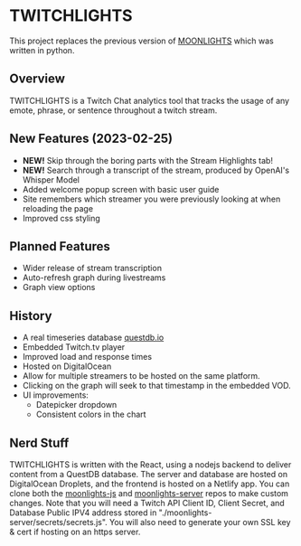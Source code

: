 # TWITCHLIGHTS

This project replaces the previous version of [MOONLIGHTS](https://github.com/jafrizzell/moonlights) which was written in python.

## Overview

TWITCHLIGHTS is a Twitch Chat analytics tool that tracks the usage of any emote, phrase, or sentence throughout a twitch stream.

## New Features (2023-02-25)
 - **NEW!** Skip through the boring parts with the Stream Highlights tab!
 - **NEW!** Search through a transcript of the stream, produced by OpenAI's Whisper Model
 - Added welcome popup screen with basic user guide
 - Site remembers which streamer you were previously looking at when reloading the page
 - Improved css styling

## Planned Features
- Wider release of stream transcription
- Auto-refresh graph during livestreams
- Graph view options

## History

- A real timeseries database [questdb.io](https://questdb.io)
- Embedded Twitch.tv player
- Improved load and response times
- Hosted on DigitalOcean
- Allow for multiple streamers to be hosted on the same platform.
- Clicking on the graph will seek to that timestamp in the embedded VOD.
- UI improvements:
    - Datepicker dropdown
    - Consistent colors in the chart

## Nerd Stuff

TWITCHLIGHTS is written with the React, using a nodejs backend to deliver content from a QuestDB database. The server and database are hosted on DigitalOcean Droplets, and the frontend is hosted on a Netlify app. You can clone both the [moonlights-js](https://github.com/jafrizzell/moonlights-js) and [moonlights-server](https://github.com/jafrizzell/moonlights-server) repos to make custom changes. Note that you will need a Twitch API Client ID, Client Secret, and Database Public IPV4 address stored in "./moonlights-server/secrets/secrets.js". You will also need to generate your own SSL key & cert if hosting on an https server.